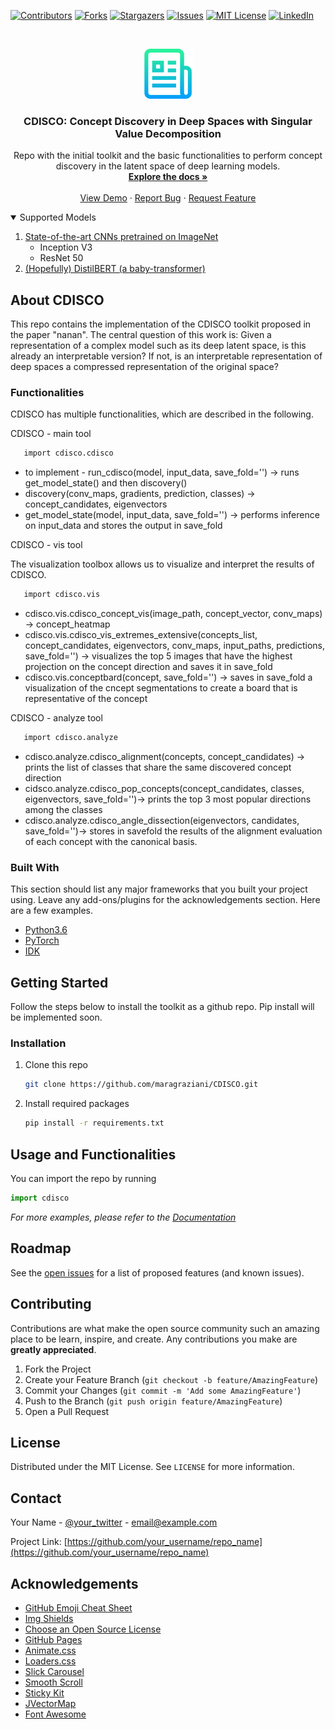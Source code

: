 <!--
*** Thanks for checking out the Best-README-Template. If you have a suggestion
*** that would make this better, please fork the repo and create a pull request
*** or simply open an issue with the tag "enhancement".
*** Thanks again! Now go create something AMAZING! :D
-->



<!-- PROJECT SHIELDS -->
<!--
*** I'm using markdown "reference style" links for readability.
*** Reference links are enclosed in brackets [ ] instead of parentheses ( ).
*** See the bottom of this document for the declaration of the reference variables
*** for contributors-url, forks-url, etc. This is an optional, concise syntax you may use.
*** https://www.markdownguide.org/basic-syntax/#reference-style-links
-->
[![Contributors][contributors-shield]][contributors-url]
[![Forks][forks-shield]][forks-url]
[![Stargazers][stars-shield]][stars-url]
[![Issues][issues-shield]][issues-url]
[![MIT License][license-shield]][license-url]
[![LinkedIn][linkedin-shield]][linkedin-url]



<!-- PROJECT LOGO -->
<br />
<p align="center">
  <a href="https://github.com/othneildrew/Best-README-Template">
    <img src="images/logo.png" alt="Logo" width="80" height="80">
  </a>

  <h3 align="center">CDISCO: Concept Discovery in Deep Spaces with Singular Value Decomposition</h3>

  <p align="center">
    Repo with the initial toolkit and the basic functionalities to perform concept discovery in the latent space of deep learning models.
    <br />
    <a href="https://github.com/othneildrew/Best-README-Template"><strong>Explore the docs »</strong></a>
    <br />
    <br />
    <a href="https://github.com/othneildrew/Best-README-Template">View Demo</a>
    ·
    <a href="https://github.com/othneildrew/Best-README-Template/issues">Report Bug</a>
    ·
    <a href="https://github.com/othneildrew/Best-README-Template/issues">Request Feature</a>
  </p>
</p>



<!-- TABLE OF CONTENTS -->
<details open="open">
  <summary>Supported Models</summary>
  <ol>
    <li>
      <a href="#about-the-project">State-of-the-art CNNs pretrained on ImageNet</a>
      <ul>
        <li>Inception V3</li>
      </ul>
      <ul>
        <li>ResNet 50</li>
      </ul>
    </li>
    <li>
      <a href="#getting-started">(Hopefully) DistilBERT (a baby-transformer)</a>
    </li>
  </ol>
</details>



<!-- ABOUT THE PROJECT -->
## About CDISCO

This repo contains the implementation of the CDISCO toolkit proposed in the paper "nanan". 
The central question of this work is: Given a representation of a complex model such as its deep latent space, is this already an interpretable version? If not, is an interpretable representation of deep spaces a compressed representation of the original space?

### Functionalities

CDISCO has multiple functionalities, which are described in the following. 

CDISCO - main tool
```sh
   import cdisco.cdisco
   ```
* to implement - run_cdisco(model, input_data, save_fold='') -> runs get_model_state() and then discovery()
* discovery(conv_maps, gradients, prediction, classes) -> concept_candidates, eigenvectors
* get_model_state(model, input_data, save_fold='') -> performs inference on input_data and stores the output in save_fold

CDISCO - vis tool

The visualization toolbox allows us to visualize and interpret the results of CDISCO. 
```sh
   import cdisco.vis
   ```
* cdisco.vis.cdisco_concept_vis(image_path, concept_vector, conv_maps) -> concept_heatmap
* cdisco.vis.cdisco_vis_extremes_extensive(concepts_list, concept_candidates, eigenvectors, conv_maps, input_paths, predictions, save_fold='') -> visualizes the top 5 images that have the highest projection on the concept direction and saves it in save_fold
* cdisco.vis.conceptbard(concept, save_fold='') -> saves in save_fold a visualization of the cncept segmentations to create a board that is representative of the concept

CDISCO - analyze tool

```sh
   import cdisco.analyze
   ```
  
  * cdisco.analyze.cdisco_alignment(concepts, concept_candidates) -> prints the list of classes that share the same discovered concept direction 
  * cidsco.analyze.cdisco_pop_concepts(concept_candidates, classes, eigenvectors, save_fold='')-> prints the top 3 most popular directions among the classes
  * cdisco.analyze.cdisco_angle_dissection(eigenvectors, candidates, save_fold='')-> stores in savefold the results of the alignment evaluation of each concept with the canonical basis. 
  
  
### Built With

This section should list any major frameworks that you built your project using. Leave any add-ons/plugins for the acknowledgements section. Here are a few examples.
* [Python3.6](https://getbootstrap.com)
* [PyTorch](https://jquery.com)
* [IDK](https://laravel.com)


<!-- GETTING STARTED -->
## Getting Started

Follow the steps below to install the toolkit as a github repo. Pip install will be implemented soon. 

### Installation

1. Clone this repo
   ```sh
   git clone https://github.com/maragraziani/CDISCO.git
   ```
2. Install required packages
   ```sh
   pip install -r requirements.txt
   ```

<!-- USAGE EXAMPLES -->
## Usage and Functionalities

You can import the repo by running 
   ```python
   import cdisco
   
   ```

_For more examples, please refer to the [Documentation](https://example.com)_



<!-- ROADMAP -->
## Roadmap

See the [open issues](https://github.com/othneildrew/Best-README-Template/issues) for a list of proposed features (and known issues).



<!-- CONTRIBUTING -->
## Contributing

Contributions are what make the open source community such an amazing place to be learn, inspire, and create. Any contributions you make are **greatly appreciated**.

1. Fork the Project
2. Create your Feature Branch (`git checkout -b feature/AmazingFeature`)
3. Commit your Changes (`git commit -m 'Add some AmazingFeature'`)
4. Push to the Branch (`git push origin feature/AmazingFeature`)
5. Open a Pull Request



<!-- LICENSE -->
## License

Distributed under the MIT License. See `LICENSE` for more information.



<!-- CONTACT -->
## Contact

Your Name - [@your_twitter](https://twitter.com/your_username) - email@example.com

Project Link: [https://github.com/your_username/repo_name](https://github.com/your_username/repo_name)



<!-- ACKNOWLEDGEMENTS -->
## Acknowledgements
* [GitHub Emoji Cheat Sheet](https://www.webpagefx.com/tools/emoji-cheat-sheet)
* [Img Shields](https://shields.io)
* [Choose an Open Source License](https://choosealicense.com)
* [GitHub Pages](https://pages.github.com)
* [Animate.css](https://daneden.github.io/animate.css)
* [Loaders.css](https://connoratherton.com/loaders)
* [Slick Carousel](https://kenwheeler.github.io/slick)
* [Smooth Scroll](https://github.com/cferdinandi/smooth-scroll)
* [Sticky Kit](http://leafo.net/sticky-kit)
* [JVectorMap](http://jvectormap.com)
* [Font Awesome](https://fontawesome.com)





<!-- MARKDOWN LINKS & IMAGES -->
<!-- https://www.markdownguide.org/basic-syntax/#reference-style-links -->
[contributors-shield]: https://img.shields.io/github/contributors/othneildrew/Best-README-Template.svg?style=for-the-badge
[contributors-url]: https://github.com/othneildrew/Best-README-Template/graphs/contributors
[forks-shield]: https://img.shields.io/github/forks/othneildrew/Best-README-Template.svg?style=for-the-badge
[forks-url]: https://github.com/othneildrew/Best-README-Template/network/members
[stars-shield]: https://img.shields.io/github/stars/othneildrew/Best-README-Template.svg?style=for-the-badge
[stars-url]: https://github.com/othneildrew/Best-README-Template/stargazers
[issues-shield]: https://img.shields.io/github/issues/othneildrew/Best-README-Template.svg?style=for-the-badge
[issues-url]: https://github.com/othneildrew/Best-README-Template/issues
[license-shield]: https://img.shields.io/github/license/othneildrew/Best-README-Template.svg?style=for-the-badge
[license-url]: https://github.com/othneildrew/Best-README-Template/blob/master/LICENSE.txt
[linkedin-shield]: https://img.shields.io/badge/-LinkedIn-black.svg?style=for-the-badge&logo=linkedin&colorB=555
[linkedin-url]: https://linkedin.com/in/othneildrew
[product-screenshot]: images/screenshot.png
